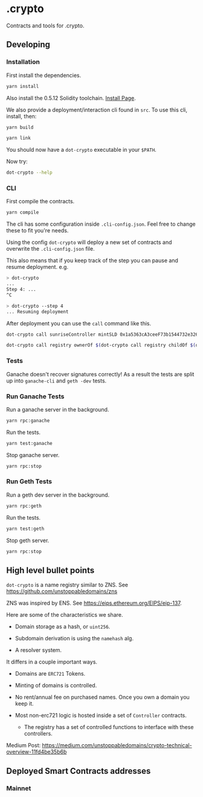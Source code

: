 # .crypto

Contracts and tools for .crypto.

## Developing

### Installation

First install the dependencies.

```sh
yarn install
```

Also install the 0.5.12 Solidity toolchain. [Install Page](https://solidity.readthedocs.io/en/v0.5.12/installing-solidity.html).

We also provide a deployment/interaction cli found in `src`. To use this cli, install, then:

```sh
yarn build
```

```sh
yarn link
```

You should now have a `dot-crypto` executable in your `$PATH`.

Now try:

```sh
dot-crypto --help
```

### CLI

First compile the contracts.

```sh
yarn compile
```

The cli has some configuration inside `.cli-config.json`. Feel free to change these to fit you're needs.

Using the config `dot-crypto` will deploy a new set of contracts and overwrite the `.cli-config.json` file.

This also means that if you keep track of the step you can pause and resume deployment. e.g.

```sh
> dot-crypto
...
Step 4: ...
^C

> dot-crypto --step 4
... Resuming deployment
```

After deployment you can use the `call` command like this.

```sh
dot-crypto call sunriseController mintSLD 0x1a5363cA3ceeF73b1544732e3264F6D600cF678E label
```

```sh
dot-crypto call registry ownerOf $(dot-crypto call registry childOf $(dot-crypto call registry root) label)
```

### Tests

Ganache doesn't recover signatures correctly! As a result the tests are split up into `ganache-cli` and `geth -dev` tests.

### Run Ganache Tests

Run a ganache server in the background.

```sh
yarn rpc:ganache
```

Run the tests.

```sh
yarn test:ganache
```

Stop ganache server.

```sh
yarn rpc:stop
```

### Run Geth Tests

Run a geth dev server in the background.

```sh
yarn rpc:geth
```

Run the tests.

```sh
yarn test:geth
```

Stop geth server.

```sh
yarn rpc:stop
```

## High level bullet points

`dot-crypto` is a name registry similar to ZNS. See https://github.com/unstoppabledomains/zns

ZNS was inspired by ENS. See https://eips.ethereum.org/EIPS/eip-137.

Here are some of the characteristics we share.

- Domain storage as a hash, or `uint256`.

- Subdomain derivation is using the `namehash` alg.

- A resolver system.

It differs in a couple important ways.

- Domains are `ERC721` Tokens.

- Minting of domains is controlled.

- No rent/annual fee on purchased names. Once you own a domain you keep it.

- Most non-erc721 logic is hosted inside a set of `Controller` contracts.

  - The registry has a set of controlled functions to interface with these controllers.

Medium Post:
https://medium.com/unstoppabledomains/crypto-technical-overview-11fd4be35b6b

## Deployed Smart Contracts addresses

### Mainnet
